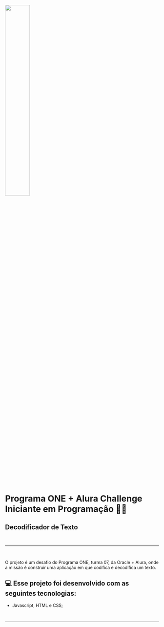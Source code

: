 <img width="40%" src="https://d335luupugsy2.cloudfront.net/cms/files/10224/1662417840/$u07pzwncrr">

# Programa ONE + Alura Challenge Iniciante em Programação 🚀🚀
## Decodificador de Texto

<br><hr><br>
<p> O projeto é um desafio do Programa ONE, turma 07, da Oracle + Alura, onde a missão é construir uma aplicação em que codifica e decodifica um texto. </p>

## 💻 Esse projeto foi desenvolvido com as seguintes tecnologias:

- Javascript, HTML e CSS;

<br><hr><br>
